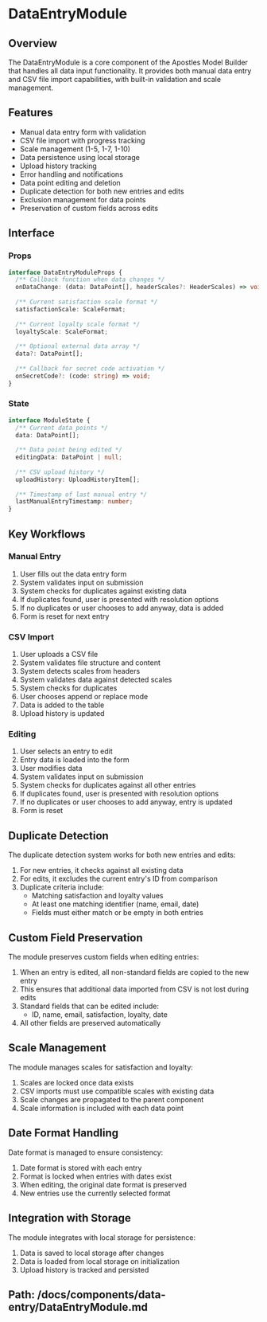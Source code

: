 # DataEntryModule

## Overview
The DataEntryModule is a core component of the Apostles Model Builder that handles all data input functionality. It provides both manual data entry and CSV file import capabilities, with built-in validation and scale management.

## Features
- Manual data entry form with validation
- CSV file import with progress tracking
- Scale management (1-5, 1-7, 1-10)
- Data persistence using local storage
- Upload history tracking
- Error handling and notifications
- Data point editing and deletion
- Duplicate detection for both new entries and edits
- Exclusion management for data points
- Preservation of custom fields across edits

## Interface

### Props
```typescript
interface DataEntryModuleProps {
  /** Callback function when data changes */
  onDataChange: (data: DataPoint[], headerScales?: HeaderScales) => void;
  
  /** Current satisfaction scale format */
  satisfactionScale: ScaleFormat;
  
  /** Current loyalty scale format */
  loyaltyScale: ScaleFormat;
  
  /** Optional external data array */
  data?: DataPoint[];
  
  /** Callback for secret code activation */
  onSecretCode?: (code: string) => void;
}
```

### State
```typescript
interface ModuleState {
  /** Current data points */
  data: DataPoint[];
  
  /** Data point being edited */
  editingData: DataPoint | null;
  
  /** CSV upload history */
  uploadHistory: UploadHistoryItem[];
  
  /** Timestamp of last manual entry */
  lastManualEntryTimestamp: number;
}
```

## Key Workflows

### Manual Entry
1. User fills out the data entry form
2. System validates input on submission
3. System checks for duplicates against existing data
4. If duplicates found, user is presented with resolution options
5. If no duplicates or user chooses to add anyway, data is added
6. Form is reset for next entry

### CSV Import
1. User uploads a CSV file
2. System validates file structure and content
3. System detects scales from headers
4. System validates data against detected scales
5. System checks for duplicates
6. User chooses append or replace mode
7. Data is added to the table
8. Upload history is updated

### Editing
1. User selects an entry to edit
2. Entry data is loaded into the form
3. User modifies data
4. System validates input on submission
5. System checks for duplicates against all other entries
6. If duplicates found, user is presented with resolution options
7. If no duplicates or user chooses to add anyway, entry is updated
8. Form is reset

## Duplicate Detection

The duplicate detection system works for both new entries and edits:

1. For new entries, it checks against all existing data
2. For edits, it excludes the current entry's ID from comparison
3. Duplicate criteria include:
   - Matching satisfaction and loyalty values
   - At least one matching identifier (name, email, date)
   - Fields must either match or be empty in both entries

## Custom Field Preservation

The module preserves custom fields when editing entries:

1. When an entry is edited, all non-standard fields are copied to the new entry
2. This ensures that additional data imported from CSV is not lost during edits
3. Standard fields that can be edited include:
   - ID, name, email, satisfaction, loyalty, date
4. All other fields are preserved automatically

## Scale Management

The module manages scales for satisfaction and loyalty:

1. Scales are locked once data exists
2. CSV imports must use compatible scales with existing data
3. Scale changes are propagated to the parent component
4. Scale information is included with each data point

## Date Format Handling

Date format is managed to ensure consistency:

1. Date format is stored with each entry
2. Format is locked when entries with dates exist
3. When editing, the original date format is preserved
4. New entries use the currently selected format

## Integration with Storage

The module integrates with local storage for persistence:

1. Data is saved to local storage after changes
2. Data is loaded from local storage on initialization
3. Upload history is tracked and persisted

## Path: /docs/components/data-entry/DataEntryModule.md